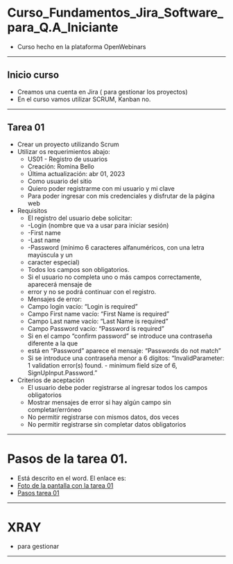 # Curso_Fundamentos_Jira_Software_para_Q.A_Iniciante
* Curso hecho en la plataforma OpenWebinars
******************************************************************************************
## Inicio curso
* Creamos una cuenta en Jira ( para gestionar los proyectos)
* En el curso vamos utilizar SCRUM, Kanban no.
*****************************************************************************************
## Tarea 01
* Crear un proyecto utilizando  Scrum
* Utilizar os requerimientos abajo:
   * US01 - Registro de usuarios
   * Creación: Romina Bello
   * Última actualización: abr 01, 2023
   * Como usuario del sitio
   * Quiero poder registrarme con mi usuario y mi clave
   * Para poder ingresar con mis credenciales y disfrutar de la página web
 * Requisitos
   * El registro del usuario debe solicitar:
   * -Login (nombre que va a usar para iniciar sesión)
   * -First name
   * -Last name
   * -Password (mínimo 6 caracteres alfanuméricos, con una letra mayúscula y un
   * caracter especial)
   * Todos los campos son obligatorios.
   * Si el usuario no completa uno o más campos correctamente, aparecerá mensaje de
   * error y no se podrá continuar con el registro.
   * Mensajes de error:
   * Campo login vacío: “Login is required”
   * Campo First name vacío: “First Name is required”
   * Campo Last name vacío: “Last Name is required”
   * Campo Password vacío: “Password is required”
   * Si en el campo “confirm password” se introduce una contraseña diferente a la que
   * está en “Password” aparece el mensaje: “Passwords do not match”
   * Si se introduce una contraseña menor a 6 dígitos: “InvalidParameter: 1 validation
   error(s) found. - minimum field size of 6, SignUpInput.Password.”
*  Criterios de aceptación
   * El usuario debe poder registrarse al ingresar todos los campos obligatorios
   * Mostrar mensajes de error si hay algún campo sin completar/erróneo
   * No permitir registrarse con mismos datos, dos veces
   * No permitir registrarse sin completar datos obligatorios
******************************************************************************************************************
# Pasos de la tarea 01.
* Está descrito en el word. El enlace es:
* [Foto de la pantalla con la tarea 01](https://github.com/PaulaNuness/Curso_Fundamentos_Jira_Software_para_Q.A_Iniciante/blob/main/Tarea%2001.pdf)
* [Pasos tarea 01](https://github.com/PaulaNuness/Curso_Fundamentos_Jira_Software_para_Q.A_Iniciante/blob/main/Pasos%20tarea%2001.pdf)

******************************************************************************************************************
# XRAY
* para gestionar 
******************************************************************************************************************
